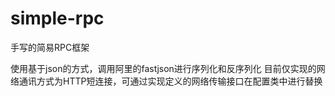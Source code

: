 # simple-rpc
手写的简易RPC框架

使用基于json的方式，调用阿里的fastjson进行序列化和反序列化
目前仅实现的网络通讯方式为HTTP短连接，可通过实现定义的网络传输接口在配置类中进行替换
